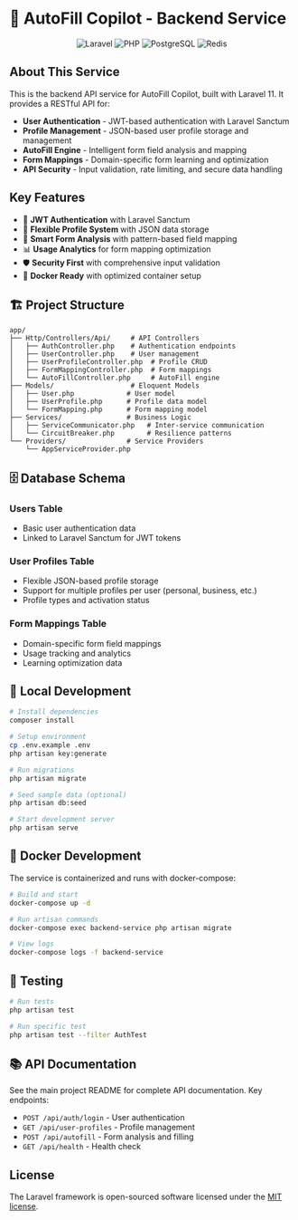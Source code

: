 # 🚀 AutoFill Copilot - Backend Service

<p align="center">
<img src="https://img.shields.io/badge/Laravel-11.x-FF2D20?logo=laravel" alt="Laravel">
<img src="https://img.shields.io/badge/PHP-8.4-777BB4?logo=php" alt="PHP">
<img src="https://img.shields.io/badge/PostgreSQL-15-4169E1?logo=postgresql" alt="PostgreSQL">
<img src="https://img.shields.io/badge/Redis-7-DC382D?logo=redis" alt="Redis">
</p>

## About This Service

This is the backend API service for AutoFill Copilot, built with Laravel 11. It provides a RESTful API for:

- **User Authentication** - JWT-based authentication with Laravel Sanctum
- **Profile Management** - JSON-based user profile storage and management
- **AutoFill Engine** - Intelligent form field analysis and mapping
- **Form Mappings** - Domain-specific form learning and optimization
- **API Security** - Input validation, rate limiting, and secure data handling

## Key Features

- 🔐 **JWT Authentication** with Laravel Sanctum
- 👤 **Flexible Profile System** with JSON data storage
- 🧠 **Smart Form Analysis** with pattern-based field mapping
- 📊 **Usage Analytics** for form mapping optimization
- 🛡️ **Security First** with comprehensive input validation
- 🚀 **Docker Ready** with optimized container setup

## 🏗️ Project Structure

```
app/
├── Http/Controllers/Api/     # API Controllers
│   ├── AuthController.php    # Authentication endpoints
│   ├── UserController.php    # User management
│   ├── UserProfileController.php  # Profile CRUD
│   ├── FormMappingController.php  # Form mappings
│   └── AutoFillController.php     # AutoFill engine
├── Models/                   # Eloquent Models
│   ├── User.php             # User model
│   ├── UserProfile.php      # Profile data model
│   └── FormMapping.php      # Form mapping model
├── Services/                # Business Logic
│   ├── ServiceCommunicator.php   # Inter-service communication
│   └── CircuitBreaker.php        # Resilience patterns
└── Providers/               # Service Providers
    └── AppServiceProvider.php
```

## 🗄️ Database Schema

### Users Table
- Basic user authentication data
- Linked to Laravel Sanctum for JWT tokens

### User Profiles Table  
- Flexible JSON-based profile storage
- Support for multiple profiles per user (personal, business, etc.)
- Profile types and activation status

### Form Mappings Table
- Domain-specific form field mappings
- Usage tracking and analytics
- Learning optimization data

## 🚀 Local Development

```bash
# Install dependencies
composer install

# Setup environment
cp .env.example .env
php artisan key:generate

# Run migrations
php artisan migrate

# Seed sample data (optional)
php artisan db:seed

# Start development server
php artisan serve
```

## 🐳 Docker Development

The service is containerized and runs with docker-compose:

```bash
# Build and start
docker-compose up -d

# Run artisan commands
docker-compose exec backend-service php artisan migrate

# View logs
docker-compose logs -f backend-service
```

## 🧪 Testing

```bash
# Run tests
php artisan test

# Run specific test
php artisan test --filter AuthTest
```

## 📚 API Documentation

See the main project README for complete API documentation. Key endpoints:

- `POST /api/auth/login` - User authentication
- `GET /api/user-profiles` - Profile management
- `POST /api/autofill` - Form analysis and filling
- `GET /api/health` - Health check

## License

The Laravel framework is open-sourced software licensed under the [MIT license](https://opensource.org/licenses/MIT).
